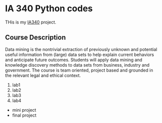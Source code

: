 # IA 340 Python codes 

THis is my [IA340](https://catalog.jmu.edu/preview_course_nopop.php?catoid=50&coid=258336&print) project.

## Course Description 

Data mining is the nontrivial extraction of previously unknown and potential useful information from (large) data sets to help explain current behaviors and anticipate future outcomes. Students will apply data mining and knowledge discovery methods to data sets from business, industry and government. The course is team oriented, project based and grounded in the relevant legal and ethical context. 

1. lab1
2. lab2
3. lab3
4. lab4

- mini project
- final project

